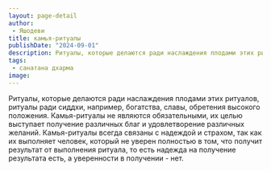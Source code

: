 ```yaml
---
layout: page-detail
author:
 - Яшодеви
title: камья-ритуалы
publishDate: "2024-09-01"
description: Ритуалы, которые делаются ради наслаждения плодами этих ритуалов, ритуалы ради сиддхи, например, богатства, славы, обретения высокого положения. Камья-ритуалы не являются обязательными, их целью выступает получение различных благ и удовлетворение различных желаний. Камья-ритуалы всегда связаны с надеждой и страхом, так как их выполняет человек, который не уверен полностью в том, что получит результат от выполнения ритуала, то есть надежда на получение результата есть, а уверенности в получении - нет.
tags:
 - санатана дхарма
image: 
---
```


Ритуалы, которые делаются ради наслаждения плодами этих ритуалов, ритуалы ради сиддхи, например, богатства, славы, обретения высокого положения. Камья-ритуалы не являются обязательными, их целью выступает получение различных благ и удовлетворение различных желаний. Камья-ритуалы всегда связаны с надеждой и страхом, так как их выполняет человек, который не уверен полностью в том, что получит результат от выполнения ритуала, то есть надежда на получение результата есть, а уверенности в получении - нет.

